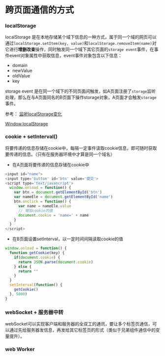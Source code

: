 # 跨页面通信的方式
### localStorage
localStorage 是在本地存储某个域下信息的一种方式，属于同一个域的网页可以通过`localStorage.setItem(key, value)`和`localStorage.removeItem(name)`对它进行**增删改查**操作，同时触发同一个域下其它页面的`storage event`事件，在事件event对象属性中获取信息，event事件对象包含以下信息：
- domain
- newValue
- oldValue
- key

storage event 是在同一个域下的不同页面间触发，如A页面注册了`storage`监听处理，那么在与A页面同名的B页面下操作storage对象，A页面才会触发`storage`事件。

参考：
[监听localStorage变化](https://www.jianshu.com/p/519a1b42d659)

[Window.localStorage](https://developer.mozilla.org/zh-CN/docs/Web/API/Window/localStorage)

### cookie + setInterval()
将要传递的信息存储在cookie中，每隔一定事件读取cookie信息，即可随时获取要传递的信息。（只有在服务器环境中才算是同一个域名）

- 在A页面将要传递的信息存储在cookie中

```javascript
<input id="name">
<input type='button' id='btn' value='提交'>
<script type='text/javascript'>
  window.onload = function() {
    var btn = document.getElementById('btn')
    var nameEle = document.getElementById('name')
    btn.onclick = function() {
      var name = nameEle.value
      // 增加cookie的值
      document.cookie = 'name=' + name
    }
  }
</script>
```

- 在B页面设置setInterval，以一定时间间隔读取cookie的值

```javascript
window.onload = function() {
  function getCookie(key) {
    if(document.cookie) {
      return JSON.parse(document.cookie)
    } else {
      return ""
    }
  }
  setInterval(function() {
    getCookie()
  }, 5000)
}
```

### webSocket + 服务器中转
webSocket可以实现客户端和服务器的全双工的通讯，要让多个标签页通信，可以通过先给服务器发信息，再发给其它标签页的形式（类似于兄弟组件通信中的变量提升）。

### web Worker